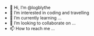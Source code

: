 - 👋 Hi, I’m @logblythe
- 👀 I’m interested in coding and travelling
- 🌱 I’m currently learning ...
- 💞️ I’m looking to collaborate on ...
- 📫 How to reach me ...

<!---
logblythe/logblythe is a ✨ special ✨ repository because its `README.md` (this file) appears on your GitHub profile.
You can click the Preview link to take a look at your changes.
--->
